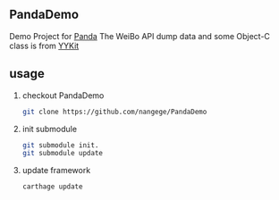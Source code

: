 ## PandaDemo

Demo Project for [Panda](https://github.com/nangege/Panda)
The WeiBo API dump data and some Object-C class is from [YYKit](https://github.com/ibireme/YYKit)

## usage

1. checkout PandaDemo 

   ```bash
   git clone https://github.com/nangege/PandaDemo
   ```
  
2. init submodule
   
   ```bash
   git submodule init. 
   git submodule update
   ```
3. update framework
   
   ```bash
   carthage update
   ```
